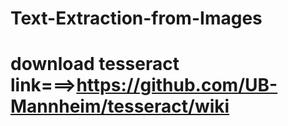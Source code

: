 # Text-Extraction-from-Images

# download tesseract link===>https://github.com/UB-Mannheim/tesseract/wiki
